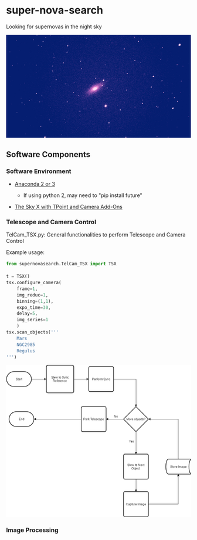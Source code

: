 # super-nova-search

Looking for supernovas in the night sky

![NGC2841 (no post-processing)](images/NGC2841.png)

## Software Components

### Software Environment
- [Anaconda 2 or 3](https://www.continuum.io/downloads)
  - If using python 2, may need to "pip install future"
  
- [The Sky X with TPoint and Camera Add-Ons](http://www.bisque.com/sc/pages/TheSkyX-Professional-Edition.aspx)

### Telescope and Camera Control
TelCam_TSX.py: General functionalities to perform Telescope and Camera Control

Example usage:
```python
from supernovasearch.TelCam_TSX import TSX

t = TSX()
tsx.configure_camera(
    frame=1,
    img_reduc=1,
    binning=(1,1),
    expo_time=30,
    delay=5,
    img_series=1
    )
tsx.scan_objects('''
    Mars
    NGC2985
    Regulus
''')
```

![Telescope and Camera Control Flowchart](Flowcharts/TelCam%20Flowchart.png)


### Image Processing


